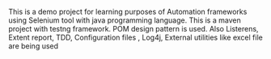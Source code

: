 This is a demo project for learning purposes of Automation frameworks using Selenium tool with java programming language.
This is a maven project with testng framework.
POM design pattern is used. Also Listerens, Extent report, TDD, Configuration files , Log4j, External utilities like excel file are being used
